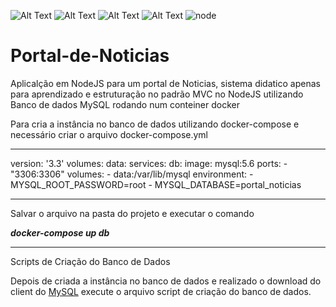 ![Alt Text](https://img.shields.io/github/issues/luizcsbh/Portal_de_noticias)
![Alt Text](https://img.shields.io/github/forks/luizcsbh/Portal_de_noticias)
![Alt Text](https://img.shields.io/github/stars/luizcsbh/Portal_de_noticias)
![Alt Text](https://img.shields.io/github/license/luizcsbh/Portal_de_noticias)
![node](https://img.shields.io/node/v/mongoose)
# Portal-de-Noticias
Aplicalção em NodeJS para um portal de Noticias, sistema didatico apenas para aprendizado e estruturação no padrão MVC no NodeJS utilizando Banco de dados MySQL rodando num conteiner docker

Para cria a instância no banco de dados utilizando docker-compose e necessário criar o arquivo docker-compose.yml

------

version: '3.3'
volumes:
  data:
services:
  db:
    image: mysql:5.6
    ports:
      - "3306:3306"
    volumes:
      - data:/var/lib/mysql
    environment:
      - MYSQL_ROOT_PASSWORD=root
      - MYSQL_DATABASE=portal_noticias 

------

Salvar o arquivo na pasta do projeto e executar o comando 

***docker-compose up db***

------

Scripts de Criação do Banco de Dados 

Depois de criada a instância no banco de dados e realizado o download do client do [MySQL](https://dev.mysql.com/downloads/workbench) execute o arquivo script de criação do banco de dados.
